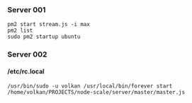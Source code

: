 ### Server 001

~~~
pm2 start stream.js -i max
pm2 list
sudo pm2 startup ubuntu
~~~

### Server 002

#### /etc/rc.local

~~~
/usr/bin/sudo -u volkan /usr/local/bin/forever start /home/volkan/PROJECTS/node-scale/server/master/master.js
~~~
